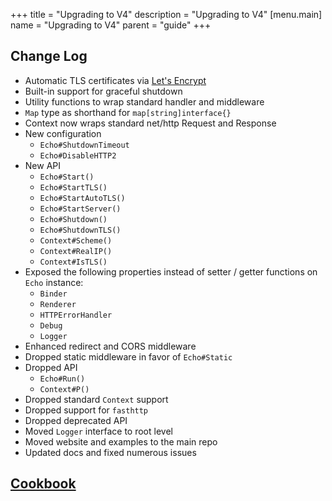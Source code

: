 +++
title = "Upgrading to V4"
description = "Upgrading to V4"
[menu.main]
  name = "Upgrading to V4"
  parent = "guide"
+++

## Change Log

- Automatic TLS certificates via [Let's Encrypt](https://letsencrypt.org/)
- Built-in support for graceful shutdown
- Utility functions to wrap standard handler and middleware
- `Map` type as shorthand for `map[string]interface{}`
- Context now wraps standard net/http Request and Response
- New configuration
	- `Echo#ShutdownTimeout`
	- `Echo#DisableHTTP2`
- New API
	- `Echo#Start()`
	- `Echo#StartTLS()`
	- `Echo#StartAutoTLS()`
	- `Echo#StartServer()`
    - `Echo#Shutdown()`
    - `Echo#ShutdownTLS()`
    - `Context#Scheme()`
    - `Context#RealIP()`
    - `Context#IsTLS()`
- Exposed the following properties instead of setter / getter functions on `Echo` instance:
	- `Binder`
	- `Renderer`
	- `HTTPErrorHandler`
	- `Debug`
	- `Logger`
- Enhanced redirect and CORS middleware
- Dropped static middleware in favor of `Echo#Static`
- Dropped API
	- `Echo#Run()`
	- `Context#P()`
- Dropped standard `Context` support 
- Dropped support for `fasthttp`
- Dropped deprecated API
- Moved `Logger` interface to root level
- Moved website and examples to the main repo
- Updated docs and fixed numerous issues

## [Cookbook](/cookbook)
